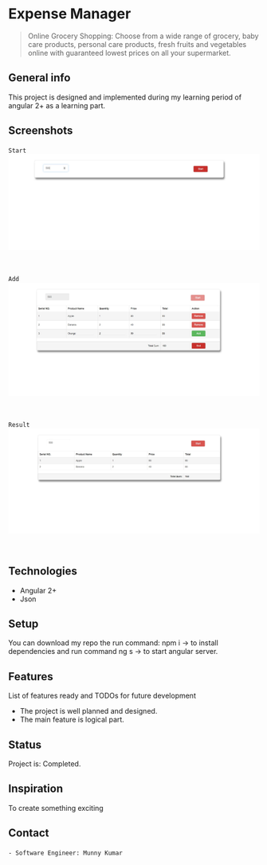 # Expense Manager
> Online Grocery Shopping: Choose from a wide range of grocery, baby care products, personal care products, fresh fruits and vegetables online with guaranteed lowest prices on all your supermarket.

## General info
This project is designed and implemented during my learning period of angular 2+ as a learning part.

## Screenshots
`` Start ``
![Start Page](https://raw.githubusercontent.com/storyofcoder/expense-manager/master/screenshot/start.jpg)

<br>


`` Add ``
![Add Page](https://raw.githubusercontent.com/storyofcoder/expense-manager/master/screenshot/edit.jpg)

<br>


`` Result ``
![Result Page](https://raw.githubusercontent.com/storyofcoder/expense-manager/master/screenshot/end.jpg)

<br>

## Technologies
* Angular 2+
* Json

## Setup
You can download my repo the run command: npm i -> to install dependencies and run command ng s -> to start angular server.

## Features
List of features ready and TODOs for future development
* The project is well planned and designed. 
* The main feature is logical part.


## Status
Project is: Completed.

## Inspiration
To create something exciting

## Contact
```- Software Engineer: Munny Kumar  ```
